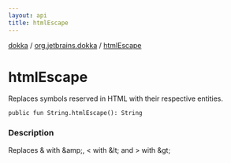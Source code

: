 ```yaml
---
layout: api
title: htmlEscape
---
```

[dokka](../index.html) / [org.jetbrains.dokka](index.html) / [htmlEscape](htmlEscape.html)


# htmlEscape

Replaces symbols reserved in HTML with their respective entities.

```
public fun String.htmlEscape(): String
```


### Description

Replaces &amp; with &amp;amp;, &lt; with &amp;lt; and &gt; with &amp;gt;

